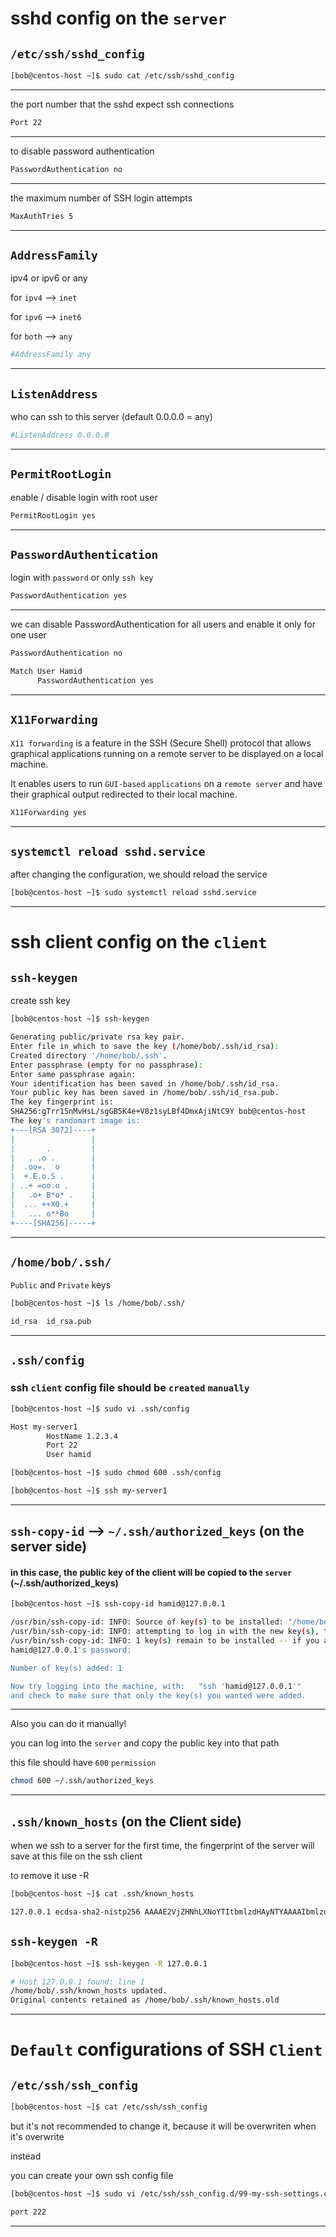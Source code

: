 
# sshd config on the `server`


## `/etc/ssh/sshd_config`


```bash
[bob@centos-host ~]$ sudo cat /etc/ssh/sshd_config 
```

________________________________________________________________________________________________


the port number that the sshd expect ssh connections

```bash
Port 22
```

________________________________________________________________________________________________


to disable password authentication

```bash
PasswordAuthentication no
```

________________________________________________________________________________________________



the maximum number of SSH login attempts

```bash
MaxAuthTries 5
```

________________________________________________________________________________________________


## `AddressFamily`


ipv4 or ipv6 or any


for `ipv4`      -->      `inet`

for `ipv6`      -->      `inet6`

for `both`      -->      `any`


```bash
#AddressFamily any
```

________________________________________________________________________________________________


## `ListenAddress`


who can ssh to this server (default 0.0.0.0 = any)

```bash
#ListenAddress 0.0.0.0
```

________________________________________________________________________________________________


## `PermitRootLogin`


enable / disable login with root user

```bash
PermitRootLogin yes
```

________________________________________________________________________________________________


## `PasswordAuthentication`


login with `password` or only `ssh key`

```bash
PasswordAuthentication yes
```

________________________________________________________________________________________________


we can disable PasswordAuthentication for all users and enable it only for one user

```bash
PasswordAuthentication no

Match User Hamid
      PasswordAuthentication yes
```

________________________________________________________________________________________________


## `X11Forwarding`

`X11 forwarding` is a feature in the SSH (Secure Shell) protocol that allows graphical applications running on a remote server to be displayed on a local machine.

It enables users to run `GUI-based` `applications` on a `remote server` and have their graphical output redirected to their local machine.

```bash
X11Forwarding yes
```

________________________________________________________________________________________________


## `systemctl reload sshd.service`

after changing the configuration, we should reload the service

```bash
[bob@centos-host ~]$ sudo systemctl reload sshd.service
```

________________________________________________________________________________________________


# ssh client config on the `client`

## `ssh-keygen`

create ssh key

```bash
[bob@centos-host ~]$ ssh-keygen

Generating public/private rsa key pair.
Enter file in which to save the key (/home/bob/.ssh/id_rsa): 
Created directory '/home/bob/.ssh'.
Enter passphrase (empty for no passphrase): 
Enter same passphrase again: 
Your identification has been saved in /home/bob/.ssh/id_rsa.
Your public key has been saved in /home/bob/.ssh/id_rsa.pub.
The key fingerprint is:
SHA256:gTrr15nMvHsL/sgGB5K4e+V8z1syLBf4DmxAjiNtC9Y bob@centos-host
The key's randomart image is:
+---[RSA 3072]----+
|                 |
|       .         |
|   . .o .        |
|  .oo=.  o       |
|  +.E.o.S .      |
| ..+ =oo.o .     |
|   .o+ B*o* .    |
|  ... ++XO.+     |
|   ... o**Bo     |
+----[SHA256]-----+
```

________________________________________________________________________________________________



## `/home/bob/.ssh/`

`Public` and `Private` keys

```bash
[bob@centos-host ~]$ ls /home/bob/.ssh/

id_rsa  id_rsa.pub
```

________________________________________________________________________________________________


## `.ssh/config`

### ssh `client` config file should be `created` `manually`

```bash
[bob@centos-host ~]$ sudo vi .ssh/config

Host my-server1
        HostName 1.2.3.4
        Port 22
        User hamid
```



```bash
[bob@centos-host ~]$ sudo chmod 600 .ssh/config
```


```bash
[bob@centos-host ~]$ ssh my-server1
```

________________________________________________________________________________________________

## `ssh-copy-id` --> `~/.ssh/authorized_keys` (on the server side)


#### in this case, the public key of the client will be copied to the `server` (~/.ssh/authorized_keys)

```bash
[bob@centos-host ~]$ ssh-copy-id hamid@127.0.0.1

/usr/bin/ssh-copy-id: INFO: Source of key(s) to be installed: "/home/bob/.ssh/id_rsa.pub"
/usr/bin/ssh-copy-id: INFO: attempting to log in with the new key(s), to filter out any that are already installed
/usr/bin/ssh-copy-id: INFO: 1 key(s) remain to be installed -- if you are prompted now it is to install the new keys
hamid@127.0.0.1's password: 

Number of key(s) added: 1

Now try logging into the machine, with:   "ssh 'hamid@127.0.0.1'"
and check to make sure that only the key(s) you wanted were added.
```

________________________________________________________________________________________________



Also you can do it manually!

you can log into the `server` and copy the public key into that path

this file should have `600` `permission`

```bash
chmod 600 ~/.ssh/authorized_keys
```

________________________________________________________________________________________________


## `.ssh/known_hosts` (on the Client side)

when we ssh to a server for the first time, the fingerprint of the server will save at this file on the ssh client

to remove it use -R

```bash
[bob@centos-host ~]$ cat .ssh/known_hosts

127.0.0.1 ecdsa-sha2-nistp256 AAAAE2VjZHNhLXNoYTItbmlzdHAyNTYAAAAIbmlzdHAyNTYAAABBBFU81eko9npTtVm3ZEoCZrKAoL7WvcTb1L9BWOc5EdaX+lMoJGkQPMX7SRja7kOymQe4ZBJGqdSg75SzpJtble4=
```



## `ssh-keygen -R`

```bash
[bob@centos-host ~]$ ssh-keygen -R 127.0.0.1

# Host 127.0.0.1 found: line 1
/home/bob/.ssh/known_hosts updated.
Original contents retained as /home/bob/.ssh/known_hosts.old
```

________________________________________________________________________________________________

# `Default` configurations of SSH `Client`

## `/etc/ssh/ssh_config`


```bash
[bob@centos-host ~]$ cat /etc/ssh/ssh_config
```

but it's not recommended to change it, because it will be overwriten when it's overwrite

instead

you can create your own ssh config file


```bash
[bob@centos-host ~]$ sudo vi /etc/ssh/ssh_config.d/99-my-ssh-settings.conf

port 222 
```

________________________________________________________________________________________________
